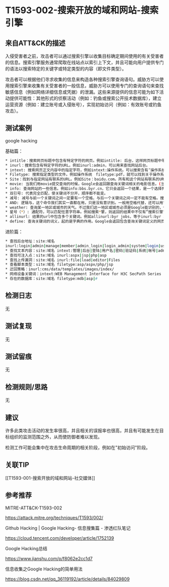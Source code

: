 # T1593-002-搜索开放的域和网站-搜索引擎

## 来自ATT&CK的描述

入侵受害者之前，攻击者可以通过搜索引擎以收集目标确定期间使用的有关受害者的信息。搜索引擎服务通常爬取在线站点以索引上下文，并且可能向用户提供专门的语法以搜索特定的关键字或特定类型的内容（即文件类型）。

攻击者可以根据他们寻求收集的信息来构造各种搜索引擎查询语句。威胁方可以使用搜索引擎来收集有关受害者的一般信息，威胁方可以使用专门的查询语句来查找敏感信息（例如网络详细信息或凭据）的泄漏。这些来源提供的信息可能为如下活动提供可能性：其他形式的侦察活动（例如：钓鱼或搜索公开技术数据库），建立运营资源（例如：建立账号或入侵账号），实现初始访问（例如：有效账号或钓鱼攻击）。

## 测试案例

google hacking

基础篇：

```bash
* intitle：搜索网页标题中包含有特定字符的网页。例如intitle: 后台，这样网页标题中带有‘后台’的网页都会被搜索出来。
* inurl：搜索包含有特定字符的URL。例如inurl:admin，可以用来查找网站后台。
* intext: 搜索网页正文内容中的指定字符，例如intext:操作系统。可以搜索含有‘操作系统’的页面
* Filetype: 搜索指定类型的文件。例如操作系统　filetype:pdf，就可以找到关于操作系统的pdf文档。
* Site：找到与指定网站有联系的URL。例如Site：baidu.com。所有和这个网站有联系的URL都会被显示。
* movie: 当我们用movie提交查询的时候，Google会返回跟查询关键词相关的电影信息。(当前只支持英文Google)
* info: 查询网站的一些信息。例如info:bbs.byr.cn，它只会返回一个结果，是一个选择列表，列表的选项是这个网站的某一方面的信息。info=cache+related+link+site+intext+intitle。
* 双引号: 代表完全匹配，使关键词不分开，顺序都不能变。
* 减号: 减号与前一个关键词之间一定要有一个空格，与后一个关键词之间一定不能有空格。搜索结果为，匹配前一个关键词但不匹配后一个关键词的结果。例如seo -搜索引擎。
* AND: 逻辑与，这个命令我们其实一直都在用，只是没有意识到。一般用空格代替，还可以用“+”代替。例如霹雳布袋+败亡之剑，返回的结果同时包含两者。
* weather: 查询某一地区或城市的天气。不过我们这一地区或城市必须是Google能识别的，例weather:beijing，Google将会给我们返回北京的天气。
* 星号（*）: 通配符，可以匹配任意字符串。例如搜索*擎，则返回的结果中不仅有“搜索引擎”，还有“搜索巨擎”之类的。
* allinurl: 结果的url中包含多个关键词。例如allinurl:byr jobs，等于inurl:byr inurl:jobs。allinurl也是排他性指令
* define: 查询关键词的词义，起的是字典的作用。Google会返回包含查询关键词定义的网页，例define:computer，支持汉字哦！
```

进阶篇：

```bash
* 查找后台地址：site:域名
inurl:login|admin|manage|member|admin_login|login_admin|system|login|user|main|cms
* 查找文本内容：site:域名 intext:管理|后台|登陆|用户名|密码|验证码|系统|帐号|admin|login|sys|managetem|password|username
* 查找可注入点：site:域名 inurl:aspx|jsp|php|asp
* 查找上传漏洞：site:域名 inurl:file|load|editor|Files
* 查看脚本类型：site:域名 filetype:asp/aspx/php/jsp
* 迂回策略：inurl:cms/data/templates/images/index/
* 网络设备关键词：intext:WEB Management Interface for H3C SecPath Series
* 存在的数据库：site:域名 filetype:mdb|asp|#
```

## 检测日志

无

## 测试复现

无

## 测试留痕

无

## 检测规则/思路

无

## 建议

许多此类攻击活动的发生率很高，并且相关的误报率也很高，并且有可能发生在目标组织的监测范围之外，从而使防御者难以发现。

检测工作可能会集中在攻击生命周期的相关阶段，例如在"初始访问"阶段。

## 关联TIP

[[T1593-001-搜索开放的域和网站-社交媒体]]

## 参考推荐

MITRE-ATT&CK-T1593-002

<https://attack.mitre.org/techniques/T1593/002/>

Github Hacking | Google Hacking- 信息搜集篇 - 渗透红队笔记

<https://cloud.tencent.com/developer/article/1752139>

Google Hacking总结

<https://www.jianshu.com/p/f8062e2cc1d7>

信息收集之Google Hacking的简单用法

<https://blog.csdn.net/qq_36119192/article/details/84029809>
